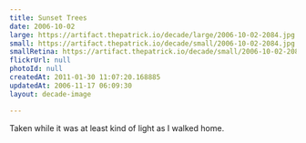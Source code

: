 ```yaml
---
title: Sunset Trees
date: 2006-10-02
large: https://artifact.thepatrick.io/decade/large/2006-10-02-2084.jpg
small: https://artifact.thepatrick.io/decade/small/2006-10-02-2084.jpg
smallRetina: https://artifact.thepatrick.io/decade/small/2006-10-02-2084@2x.jpg
flickrUrl: null
photoId: null
createdAt: 2011-01-30 11:07:20.168885
updatedAt: 2006-11-17 06:09:30
layout: decade-image

---
```

Taken while it was at least kind of light as I walked home.
